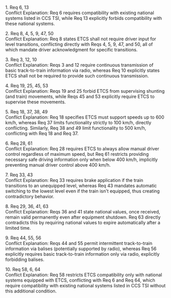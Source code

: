 1\. Req 6, 13    
   Conflict Explanation: Req 6 requires compatibility with existing national systems listed in CCS TSI, while Req 13 explicitly forbids compatibility with these national systems.

2\. Req 8, 4, 5, 9, 47, 50   
   Conflict Explanation: Req 8 states ETCS shall not require driver input for level transitions, conflicting directly with Reqs 4, 5, 9, 47, and 50, all of which mandate driver acknowledgment for specific transitions.

3\. Req 3, 12, 10   
   Conflict Explanation: Reqs 3 and 12 require continuous transmission of basic track-to-train information via radio, whereas Req 10 explicitly states ETCS shall not be required to provide such continuous transmission.

4\. Req 19, 25, 45, 53  
   Conflict Explanation: Reqs 19 and 25 forbid ETCS from supervising shunting (and train) movements, while Reqs 45 and 53 explicitly require ETCS to supervise these movements.

5\. Req 18, 37, 38, 49   
   Conflict Explanation: Req 18 specifies ETCS must support speeds up to 600 km/h, whereas Req 37 limits functionality strictly to 100 km/h, directly conflicting. Similarly, Req 38 and 49 limit functionality to 500 km/h, conflicting with Req 18 and Req 37\.

6\. Req 28, 61   
   Conflict Explanation: Req 28 requires ETCS to always allow manual driver control regardless of maximum speed, but Req 61 restricts providing necessary safe driving information only when below 400 km/h, implicitly preventing manual driver control above 400 km/h.

7\. Req 33, 43   
   Conflict Explanation: Req 33 requires brake application if the train transitions to an unequipped level, whereas Req 43 mandates automatic switching to the lowest level even if the train isn't equipped, thus creating contradictory behavior.

8\. Req 29, 36, 41, 63   
   Conflict Explanation: Reqs 36 and 41 state national values, once received, remain valid permanently even after equipment shutdown. Req 63 directly contradicts this by requiring national values to expire automatically after a limited time.

9\. Req 44, 55, 56   
   Conflict Explanation: Reqs 44 and 55 permit intermittent track-to-train information via balises (potentially supported by radio), whereas Req 56 explicitly requires basic track-to-train information only via radio, explicitly forbidding balises.

10\. Req 58, 6, 64  
    Conflict Explanation: Req 58 restricts ETCS compatibility only with national systems equipped with ETCS, conflicting with Req 6 and Req 64, which require compatibility with existing national systems listed in CCS TSI without this additional condition.
